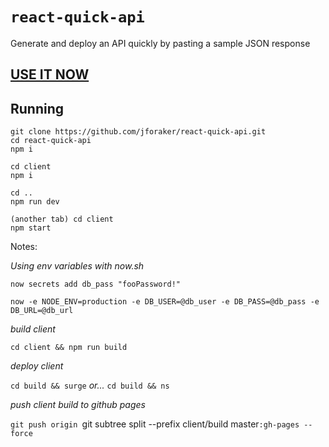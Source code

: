 # `react-quick-api` 


Generate and deploy an API quickly by pasting a sample JSON response 

## [USE IT NOW](http://quickapi.us/)



## Running

```
git clone https://github.com/jforaker/react-quick-api.git
cd react-quick-api
npm i

cd client
npm i

cd ..
npm run dev

(another tab) cd client
npm start
```



Notes:

_Using env variables with now.sh_

`now secrets add db_pass "fooPassword!"`

`now -e NODE_ENV=production -e DB_USER=@db_user -e DB_PASS=@db_pass -e DB_URL=@db_url`

_build client_

`cd client && npm run build`

_deploy client_

`cd build && surge` _or..._ `cd build && ns`

_push client build to github pages_

`git push origin `git subtree split --prefix client/build master`:gh-pages --force`